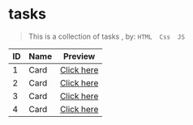 # tasks

>This is a collection of tasks , by: `HTML  Css  JS`

|ID|Name|Preview|
|----|----|----|
|1|Card |[Click here ](https://mohammed9999-osama.github.io/tasks/card/)|
|2|Card |[Click here ](https://mohammed9999-osama.github.io/tasks/a-question/)|
|3|Card |[Click here ](https://mohammed9999-osama.github.io/tasks/counter/)|
|4|Card |[Click here ](https://mohammed9999-osama.github.io/tasks/bmi-calculator/)|


